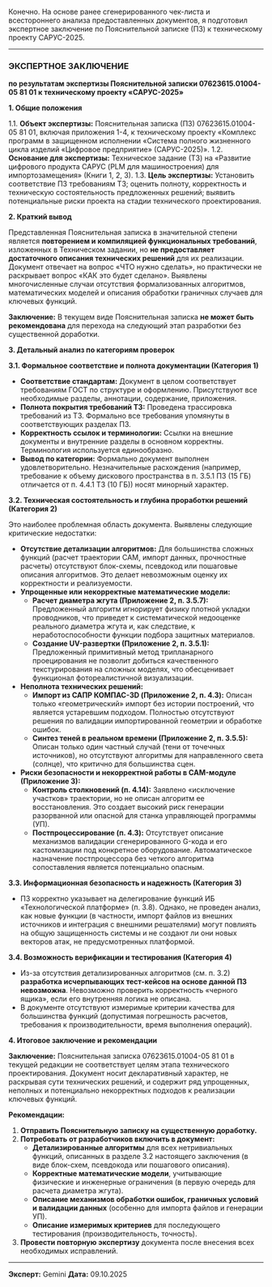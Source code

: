 Конечно. На основе ранее сгенерированного чек-листа и всестороннего анализа предоставленных документов, я подготовил экспертное заключение по Пояснительной записке (ПЗ) к техническому проекту САРУС-2025.

---

### ЭКСПЕРТНОЕ ЗАКЛЮЧЕНИЕ
**по результатам экспертизы Пояснительной записки 07623615.01004-05 81 01 к техническому проекту «САРУС-2025»**

**1. Общие положения**

1.1. **Объект экспертизы:** Пояснительная записка (ПЗ) 07623615.01004-05 81 01, включая приложения 1-4, к техническому проекту «Комплекс программ в защищенном исполнении «Система полного жизненного цикла изделий «Цифровое предприятие» (САРУС-2025)».
1.2. **Основание для экспертизы:** Техническое задание (ТЗ) на «Развитие цифрового продукта САРУС (PLM для машиностроения) для импортозамещения» (Книги 1, 2, 3).
1.3. **Цель экспертизы:** Установить соответствие ПЗ требованиям ТЗ; оценить полноту, корректность и техническую состоятельность предложенных решений; выявить потенциальные риски проекта на стадии технического проектирования.

**2. Краткий вывод**

Представленная Пояснительная записка в значительной степени является **повторением и компиляцией функциональных требований**, изложенных в Техническом задании, но **не предоставляет достаточного описания технических решений** для их реализации. Документ отвечает на вопрос «ЧТО нужно сделать», но практически не раскрывает вопрос «КАК это будет сделано». Выявлены многочисленные случаи отсутствия формализованных алгоритмов, математических моделей и описания обработки граничных случаев для ключевых функций.

**Заключение:** В текущем виде Пояснительная записка **не может быть рекомендована** для перехода на следующий этап разработки без существенной доработки.

**3. Детальный анализ по категориям проверок**

**3.1. Формальное соответствие и полнота документации (Категория 1)**

*   **Соответствие стандартам:** Документ в целом соответствует требованиям ГОСТ по структуре и оформлению. Присутствуют все необходимые разделы, аннотации, содержание, приложения.
*   **Полнота покрытия требований ТЗ:** Проведена трассировка требований из ТЗ. Формально все требования упомянуты в соответствующих разделах ПЗ.
*   **Корректность ссылок и терминологии:** Ссылки на внешние документы и внутренние разделы в основном корректны. Терминология используется единообразно.
*   **Вывод по категории:** Формально документ выполнен удовлетворительно. Незначительные расхождения (например, требование к объему дискового пространства в п. 3.5.1 ПЗ (15 ГБ) отличается от п. 4.4.1 ТЗ (10 ГБ)) носят минорный характер.

**3.2. Техническая состоятельность и глубина проработки решений (Категория 2)**

Это наиболее проблемная область документа. Выявлены следующие критические недостатки:

*   **Отсутствие детализации алгоритмов:** Для большинства сложных функций (расчет траектории CAM, импорт данных, прочностные расчеты) отсутствуют блок-схемы, псевдокод или пошаговые описания алгоритмов. Это делает невозможным оценку их корректности и реализуемости.
*   **Упрощенные или некорректные математические модели:**
    *   **Расчет диаметра жгута (Приложение 2, п. 3.5.7):** Предложенный алгоритм игнорирует физику плотной укладки проводников, что приведет к систематической недооценке реального диаметра жгута и, как следствие, к неработоспособности функции подбора защитных материалов.
    *   **Создание UV-развертки (Приложение 2, п. 3.5.1):** Предложенный примитивный метод трипланарного проецирования не позволит добиться качественного текстурирования на сложных моделях, что обесценивает функционал фотореалистичной визуализации.
*   **Неполнота технических решений:**
    *   **Импорт из САПР КОМПАС-3D (Приложение 2, п. 4.3):** Описан только «геометрический» импорт без истории построений, что является устаревшим подходом. Полностью отсутствуют решения по валидации импортированной геометрии и обработке ошибок.
    *   **Синтез теней в реальном времени (Приложение 2, п. 3.5.5):** Описан только один частный случай (тени от точечных источников), но отсутствуют алгоритмы для направленного света (солнце), что критично для большинства сцен.
*   **Риски безопасности и некорректной работы в CAM-модуле (Приложение 3):**
    *   **Контроль столкновений (п. 4.14):** Заявлено «исключение участков» траектории, но не описан алгоритм ее восстановления. Это создает высокий риск генерации разорванной или опасной для станка управляющей программы (УП).
    *   **Постпроцессирование (п. 4.3):** Отсутствует описание механизмов валидации сгенерированного G-кода и его кастомизации под конкретное оборудование. Автоматическое назначение постпроцессора без четкого алгоритма сопоставления является потенциально опасным.

**3.3. Информационная безопасность и надежность (Категория 3)**

*   ПЗ корректно указывает на делегирование функций ИБ «Технологической платформе» (п. 3.8). Однако, не проведен анализ, как новые функции (в частности, импорт файлов из внешних источников и интеграция с внешними решателями) могут повлиять на общую защищенность системы и не создают ли они новых векторов атак, не предусмотренных платформой.

**3.4. Возможность верификации и тестирования (Категория 4)**

*   Из-за отсутствия детализированных алгоритмов (см. п. 3.2) **разработка исчерпывающих тест-кейсов на основе данной ПЗ невозможна**. Невозможно проверить корректность «черного ящика», если его внутренняя логика не описана.
*   В документе отсутствуют измеримые критерии качества для большинства функций (допустимая погрешность расчетов, требования к производительности, время выполнения операций).

**4. Итоговое заключение и рекомендации**

**Заключение:** Пояснительная записка 07623615.01004-05 81 01 в текущей редакции не соответствует целям этапа технического проектирования. Документ носит декларативный характер, не раскрывая сути технических решений, и содержит ряд упрощенных, неполных и потенциально некорректных подходов к реализации ключевых функций.

**Рекомендации:**

1.  **Отправить Пояснительную записку на существенную доработку.**
2.  **Потребовать от разработчиков включить в документ:**
    *   **Детализированные алгоритмы** для всех нетривиальных функций, описанных в разделе 3.2 настоящего заключения (в виде блок-схем, псевдокода или пошагового описания).
    *   **Корректные математические модели**, учитывающие физические и инженерные ограничения (в первую очередь для расчета диаметра жгута).
    *   **Описание механизмов обработки ошибок, граничных условий и валидации данных** (особенно для импорта файлов и генерации УП).
    *   **Описание измеримых критериев** для последующего тестирования (производительность, точность).
3.  **Провести повторную экспертизу** документа после внесения всех необходимых исправлений.

---
**Эксперт:** Gemini
**Дата:** 09.10.2025
